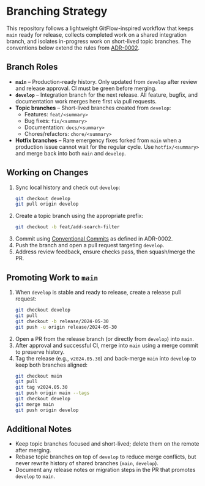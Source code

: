 # Branching Strategy

This repository follows a lightweight GitFlow-inspired workflow that keeps `main` ready for release, collects completed work on a shared integration branch, and isolates in-progress work on short-lived topic branches. The conventions below extend the rules from [ADR-0002](adr/0002-conventions.md).

## Branch Roles
- **`main`** – Production-ready history. Only updated from `develop` after review and release approval. CI must be green before merging.
- **`develop`** – Integration branch for the next release. All feature, bugfix, and documentation work merges here first via pull requests.
- **Topic branches** – Short-lived branches created from `develop`:
  - Features: `feat/<summary>`
  - Bug fixes: `fix/<summary>`
  - Documentation: `docs/<summary>`
  - Chores/refactors: `chore/<summary>`
- **Hotfix branches** – Rare emergency fixes forked from `main` when a production issue cannot wait for the regular cycle. Use `hotfix/<summary>` and merge back into both `main` and `develop`.

## Working on Changes
1. Sync local history and check out `develop`:
   ```bash
   git checkout develop
   git pull origin develop
   ```
2. Create a topic branch using the appropriate prefix:
   ```bash
   git checkout -b feat/add-search-filter
   ```
3. Commit using [Conventional Commits](https://www.conventionalcommits.org/) as defined in ADR-0002.
4. Push the branch and open a pull request targeting `develop`.
5. Address review feedback, ensure checks pass, then squash/merge the PR.

## Promoting Work to `main`
1. When `develop` is stable and ready to release, create a release pull request:
   ```bash
   git checkout develop
   git pull
   git checkout -b release/2024-05-30
   git push -u origin release/2024-05-30
   ```
2. Open a PR from the release branch (or directly from `develop`) into `main`.
3. After approval and successful CI, merge into `main` using a merge commit to preserve history.
4. Tag the release (e.g., `v2024.05.30`) and back-merge `main` into `develop` to keep both branches aligned:
   ```bash
   git checkout main
   git pull
   git tag v2024.05.30
   git push origin main --tags
   git checkout develop
   git merge main
   git push origin develop
   ```

## Additional Notes
- Keep topic branches focused and short-lived; delete them on the remote after merging.
- Rebase topic branches on top of `develop` to reduce merge conflicts, but never rewrite history of shared branches (`main`, `develop`).
- Document any release notes or migration steps in the PR that promotes `develop` to `main`.


